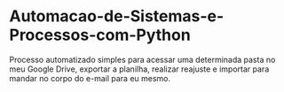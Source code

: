 # Automacao-de-Sistemas-e-Processos-com-Python
Processo automatizado simples para acessar uma determinada pasta no meu Google Drive, exportar a planilha, realizar reajuste e importar para mandar no corpo do e-mail para eu mesmo. 
